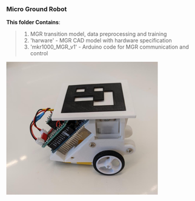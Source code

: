 ### Micro Ground Robot
**This folder Contains**:
>1. MGR transition model, data preprocessing and training
>2. 'harware' - MGR CAD model with hardware specification
>3. 'mkr1000_MGR_v1' - Arduino code for MGR communication and control

<img src="https://github.com/eranbTAU/Closing-the-Reality/blob/c04c2e5f6bdd11faa1c48367e7805906d5d35819/Car/MGR_side.jpeg" width="400">
